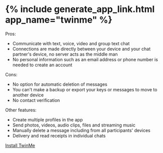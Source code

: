 <tr>
<td style="vertical-align:top"><h1>{% include generate_app_link.html app_name="twinme" %}</h1></td>
<td>
  Pros:
  <ul>
  <li>Communicate with text, voice, video and group text chat</li>
  <li>Connections are made directly between your device and your chat partner's device, no server acts as the middle man</li>
  <li>No personal information such as an email address or phone number is needed to create an account</li>
  </ul>
  Cons:
  <ul>
  <li>No option for automatic deletion of messages</li>
  <li>You can't make a backup or export your keys or messages to move to another device</li>
  <li>No contact verification</li>
  </ul>
  Other features:
  <ul>
  <li>Create multiple profiles in the app</li>
  <li>Send photos, videos, audio clips, files and streaming music</li>
  <li>Manually delete a message including from all participants' devices</li>
  <li>Delivery and read receipts in individual chats</li>
  </ul>
  <a href="/install_twinme.html" class="btn btn--info btn--x-large">Install TwinMe</a><br>
  <br>
</td>
</tr>

